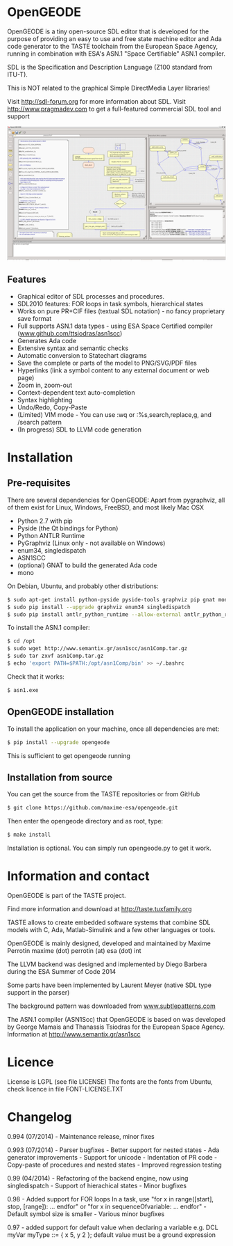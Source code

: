 OpenGEODE
=========

OpenGEODE is a tiny open-source SDL editor that is developed for
the purpose of providing an easy to use and free state machine editor and
Ada code generator to the TASTE toolchain from the European Space Agency,
running in combination with ESA's ASN.1 "Space Certifiable" ASN.1 compiler.

SDL is the Specification and Description Language (Z100 standard from ITU-T).

This is NOT related to the graphical Simple DirectMedia Layer libraries!

Visit http://sdl-forum.org for more information about SDL.
Visit http://www.pragmadev.com to get a full-featured commercial SDL tool and support


![alt tag](icons/opengeode-screenshot.png)


Features
--------

- Graphical editor of SDL processes and procedures.
- SDL2010 features: FOR loops in task symbols, hierarchical states 
- Works on pure PR+CIF files (textual SDL notation) - no fancy proprietary save format
- Full supports ASN.1 data types - using ESA Space Certified compiler (www.github.com/ttsiodras/asn1scc)  
- Generates Ada code
- Extensive syntax and semantic checks 
- Automatic conversion to Statechart diagrams 
- Save the complete or parts of the model to PNG/SVG/PDF files
- Hyperlinks (link a symbol content to any external document or web page) 
- Zoom in, zoom-out 
- Context-dependent text auto-completion 
- Syntax highlighting 
- Undo/Redo, Copy-Paste 
- (Limited) VIM mode - You can use :wq or :%s,search,replace,g, and /search pattern
- (In progress) SDL to LLVM code generation

Installation
============

Pre-requisites
--------------

There are several dependencies for OpenGEODE:
Apart from pygraphviz, all of them exist for Linux, Windows, FreeBSD, and most likely Mac OSX

- Python 2.7 with pip
- Pyside (the Qt bindings for Python)
- Python ANTLR Runtime
- PyGraphviz (Linux only - not available on Windows)
- enum34, singledispatch
- ASN1SCC
- (optional) GNAT to build the generated Ada code
- mono

On Debian, Ubuntu, and probably other distributions:

```bash
$ sudo apt-get install python-pyside pyside-tools graphviz pip gnat mono-runtime libmono-system-runtime4.0-cil
$ sudo pip install --upgrade graphviz enum34 singledispatch
$ sudo pip install antlr_python_runtime --allow-external antlr_python_runtime --allow-unverified antlr_python_runtime
```

To install the ASN.1 compiler:

```bash
$ cd /opt
$ sudo wget http://www.semantix.gr/asn1scc/asn1Comp.tar.gz
$ sudo tar zxvf asn1Comp.tar.gz
$ echo 'export PATH=$PATH:/opt/asn1Comp/bin' >> ~/.bashrc
```

Check that it works:

```bash
$ asn1.exe
```

OpenGEODE installation
----------------------

To install the application on your machine, once all dependencies are met:

```bash
$ pip install --upgrade opengeode
```

This is sufficient to get opengeode running

Installation from source
------------------------

You can get the source from the TASTE repositories or from GitHub

```bash
$ git clone https://github.com/maxime-esa/opengeode.git
``` 

Then enter the opengeode directory and as root, type:

```bash
$ make install
```

Installation is optional. You can simply run opengeode.py to get it work.

Information and contact
=======================

OpenGEODE is part of the TASTE project.

Find more information and download at http://taste.tuxfamily.org

TASTE allows to create embedded software systems that combine SDL models with C, Ada,
Matlab-Simulink and a few other languages or tools.

OpenGEODE is mainly designed, developed and maintained by Maxime Perrotin
maxime (dot) perrotin (at) esa (dot) int

The LLVM backend was designed and implemented by Diego Barbera during the ESA Summer of Code 2014

Some parts have been implemented by Laurent Meyer (native SDL type support in the parser)

The background pattern was downloaded from www.subtlepatterns.com

The ASN.1 compiler (ASN1Scc) that OpenGEODE is based on was
developed by George Mamais and Thanassis Tsiodras for the European
Space Agency. Information at http://www.semantix.gr/asn1scc

Licence
=======

License is LGPL (see file LICENSE)
The fonts are the fonts from Ubuntu, check licence in file FONT-LICENSE.TXT

Changelog
=========

0.994 (07/2014)
     - Maintenance release, minor fixes

0.993 (07/2014)
     - Parser bugfixes
     - Better support for nested states
     - Ada generator improvements
     - Support for unicode
     - Indentation of PR code
     - Copy-paste of procedures and nested states
     - Improved regression testing

0.99 (04/2014)
     - Refactoring of the backend engine, now using singledispatch
     - Support of hierachical states
     - Minor bugfixes


0.98
     - Added support for FOR loops
       In a task, use "for x in range([start], stop, [range]): ... endfor"
       or "for x in sequenceOfvariable: ... endfor"
     - Default symbol size is smaller
     - Various minor bugfixes


0.97
     - added support for default value when declaring a variable
       e.g. DCL myVar myType ::= { x 5, y 2 };
       default value must be a ground expression

